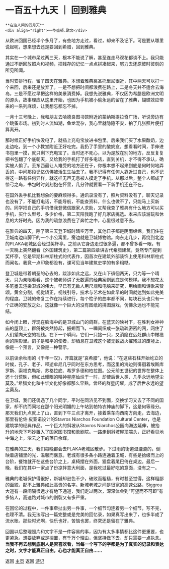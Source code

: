# 一百五十九天 ｜ 回到雅典

```{tip} 
**在这人间的四月天**
<div align="right">——华盛顿.欧文</div>
```

从欧洲回国已经半个多月了，有些地方走过，看过，却来不及记下。可是要从哪里说起呢，想来想去还是要回到希腊，回到雅典。

其实在一个城市呆过两三天，根本不能说了解，甚至连走马观花都谈不上。我只能通过不断回放照片和视频，把残存的记忆一点点拼凑起来，努力去还原彼时彼刻的所见所闻。

当时安排行程，留了四天在雅典。本想着雅典离圣托里尼很近，其中两天可以打一个来回，后来还是放弃了。一是不想把时间都浪费在路上，二是冬天并不适合去海岛，三是不愿过早把这样的美景消费掉。我想先说雅典，不仅因为希腊是欧洲文明的源头，故事理应从这里开始，也因为手机被小偷永远的留在了雅典，蝴蝶效应带来的一系列麻烦，让我想忘都忘不掉。

一月十三号晚上，我和朋友去哈德良图书馆附近的蒙纳斯提拉奇广场，听说旁边有个跳蚤市场。初到时人流如潮，鱼龙混杂，我心里就隐隐不安，拍了几张照片便打算离开。

那时候正好手机快没电了，就插上充电宝放进书包里。后来我们买了水果酸奶，边走边吃，到一个小教堂附近正好吃完。我扔了手里的酸奶盒，想看看时间，手伸进书包里一摸，就只剩下充电宝了。当时还不死心，以为是放在别的地方，反反复复把书包翻了个底朝天，又给我的手机打了好多电话，直到关机，才不得不承认，确实被人偷了。丢东西最让人难受的地方还在于，你根本想不起来到底是何时何地弄丢的，中间那段记忆仿佛被活生生抽去了。我不记得有任何人靠近过自己，也不记得这一路有任何异样，就这样无声无息被人摸走了手机。从那以后，整个人都成了惊弓之鸟，书包时时刻刻抱在怀里，几分钟就要看一下新手机还在不在。

在国外丢手机比我想象的要麻烦得多。通讯录没有了，照片资料没有了，聊天记录也没有了，不能打电话，不能导航，不能查资料，什么也做不了，只能马上买新的。同学把自己的手机借我登微信跟家人求助，又帮我查了雅典有什么地方可以买手机，买什么型号、多少价格，第二天陪我跑了好几家店挑选。本来应该游玩和休息的大好时光，因为我的疏忽浪费在了奔忙之中，心里很过意不去。

在雅典的四天，除了第三天登卫城时晴空万里，其他日子都是阴雨绵绵。我们住在卫城南边山脚下的一个小公寓里，旁边就是卫城博物馆。向东走几步，再绕到北边的PLAKA老城区会经过奖杯亭。之前从它身边走过很多遍，都不曾多看一眼，有一天晚上突然翻看《外国建筑史》，第二篇第四章讲古代希腊建筑，竟然专门提到奖杯亭，它是早期科林斯柱式的代表作，因首次在建筑外部装饰上使用科林斯柱式而闻名。我竟一点印象都没有，课可见当年建筑史学的有多粗糙。

登卫城是带着朝圣的心去的，跋涉如此之远，又在山下徘徊两天，只为等一个晴天，只为亲眼看看，这个被老师讲了无数遍的经典案例到底是何模样。我不想花太多笔墨去渲染卫城的伟大，早已有无数人用尺规和电脑来研究，用绘画和诗歌来赞颂。黄金分割，视觉矫正，视线引导，技术与艺术在如此早的时间就达到如此完美的程度。卫城的修复工作在持续进行，每个柱子的曲率都不同，每块石头也只有一个正确的安放之处。这就像一个巨大的没有图纸的拼图游戏，仿佛永远也不能完结。

如今闭上眼，浮现在脑海中的是卫城山门的鸽群。在蓝天的映衬下，在胜利女神神庙的屋顶上，群鸽被突然惊起，振翅而飞，一瞬间织成一张疏疏密密的网，网住了人们望向天空的视线。在下一个瞬间，它们一只接一只，又消隐在远处群山中橄榄树的阴影里。鸽子是和平的使者，却栖息在卫城这个被无数战火摧残过的废墟上，像是一个预言，又像是一种警示。

以前读余秋雨的《千年一叹》，开篇就是“哀希腊”，他说：“在这些石柱开始屹立的时候，孔子、老子、释逝牟尼几乎同时在东方思考，而这里的海边则徘徊着埃斯库罗斯、索福克勒斯、苏格拉底、希罗多德和柏拉图。公元前五世纪的世界在整体上还十分荒昧，但如此耀眼的精神星座灿烂于一时，却使后世人类．几乎永远地望尘莫及。”希腊文化和中华文化好像都那么早熟，曾经的群星闪耀，成了后世永远的望尘莫及。

在卫城，我们还偶遇了几个同学，平时在同济见不到面，交换学习又去了不同的国家，却不约而同地在那个阳光明媚的上午站到帕特农神庙的脚下，这是何等缘分。那天我们九点就上了山，直到下午三点才离开，接着乘车向西南方向走，去海边，那里有伦佐·皮亚诺设计的Stavros Niarchos Foundation Cultural Center，也是建筑学的经典作品。一个巨大的斜坡从Stavros Niarchos公园向海边延伸，被抬升的地壳下巧妙置入了国家图书馆和歌剧院。一路走到斜坡屋顶端头，正好看见地中海之上，浓云之下的落日余辉。

在雅典的三天，我们每晚都会去PLAKA老城区散步。下过雨的街道湿漉漉的，倒映着店铺里的光，温馨而惬意。老城有很多条小路连通着卫城，有些是拾级而上的台阶，餐馆就开在这些台阶之上，桌椅摆在外面，猫盘着尾巴倚在桌边。最后一晚，我们在其中一家点了份凉拌意大利面，是我吃过最好吃的意面，没有之一。

雅典的老城保护得很好，新城却逊色不少，破败而粗糙，有时甚至觉得，这样粗鄙的面貌，配不上雅典如此高贵的名字。新城老城之间是很宽的高速公路，Siggrou大道有一段间隔很远才有地下通道，我们走过两次，深深体会到“可望而不可即”有多恼人，高速路对城市的割裂又有多严重。

在回忆的过程中，一件事牵扯出另一件事，一个细节勾连着另一个细节，写不完，也理不清。我无法写出一篇完整或是完美的回忆录，如果真写出来了，也多半成了流水账。那些时光啊，快乐也好，苦恼也罢，终究还是留在了雅典。

回国以后整理照片和文字不是一件容易的事，因为有太多事情都比这件更重要，也更紧急。想要放弃或是搁置，有千万个理由，但坚持做下去，却只需要一点执念。**当我不再去想到底别人是否喜欢看，当每一个写下的字都是为了真实的记录和表达之时，文字才能真正自由，心也才能真正自由……**




返回 [主页](../../../intro.md)
返回 [游记](../../../posts/travelsall.md)
